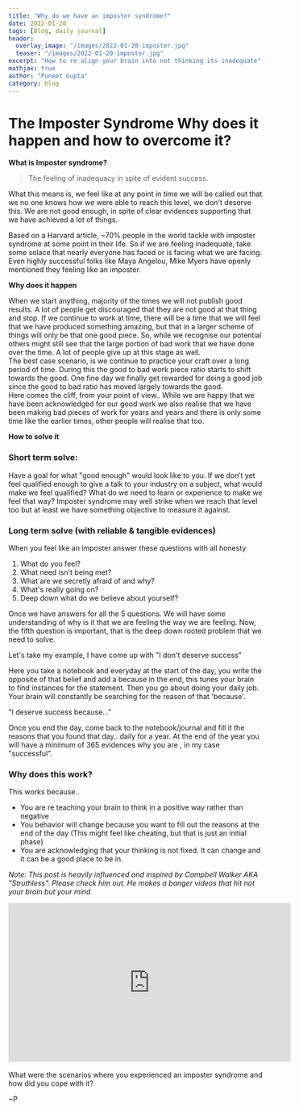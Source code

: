 ```yaml
---
title: "Why do we have an imposter syndrome?"
date: 2022-01-20
tags: [Blog, daily journal]
header:
  overlay_image: "/images/2022-01-20-imposter.jpg"
  teaser: "/images/2022-01-20-imposter.jpg"
excerpt: "How to re align your brain into not thinking its inadequate"
mathjax: true
author: "Puneet Gupta"
category: blog
---
```



# The Imposter Syndrome Why does it happen and how to overcome it?

**What is Imposter syndrome?**<br />
>The feeling of inadequacy in spite of evident success.

What this means is, we feel like at any point in time we will be called out that we no one knows how we were able to reach this level, we don't deserve this. We are not good enough, in spite of clear evidences supporting that we have achieved a lot of things.

Based on a Harvard article, ~70% people in the world tackle with imposter syndrome at some point in their life. So if we are feeling inadequate, take some solace that nearly everyone has faced or is facing what we are facing. Even highly successful folks like Maya Angelou, Mike Myers have openly mentioned they feeling like an imposter.

**Why does it happen**

When we start anything, majority of the times we will not publish good results. A lot of people get discouraged that they are not good at that thing and stop. If we continue to work at time, there will be a time that we will feel that we have produced something amazing, but that in a larger scheme of things will only be that one good piece. So, while we recognise our potential others might still see that the large portion of bad work that we have done over the time. A lot of people give up at this stage as well. <br />
The best case scenario, is we continue to practice your craft over a long period of time. During this the good to bad work piece ratio starts to shift towards the good. One fine day we finally get rewarded for doing a good job since the good to bad ratio has moved largely towards the good.<br />
Here comes the cliff, from your point of view.. While we are happy that we have been acknowledged for our good work we also realise that we have been making bad pieces of work for years and years and there is only some time like the earlier times, other people will realise that too.

<!-- <image of your POV and people's POV> -->

**How to solve it**

### Short term solve:
Have a goal for what "good enough" would look like to you. If we don’t yet feel qualified enough to give a talk to your industry on a subject, what would make we feel qualified? What do we need to learn or experience to make we feel that way? Imposter syndrome may well strike when we reach that level too but at least we have something objective to measure it against.

### Long term solve (with reliable & tangible evidences)

When you feel like an imposter answer these questions with all honesty

1. What do you feel?
2. What need isn't being met?
3. What are we secretly afraid of and why?
4. What's really going on?
5. Deep down what do we believe about yourself?

Once we have answers for all the 5 questions. We will have some understanding of why is it that we are feeling the way we are feeling. Now, the fifth question is important, that is the deep down rooted problem that we need to solve.

Let's take my example, I have come up with "I don't deserve success"

Here you take a notebook and everyday at the start of the day, you write the opposite of that belief and add a because in the end, this tunes your brain to find instances for the statement. Then you go about doing your daily job. Your brain will constantly be searching for the reason of that 'because'.

"I deserve success because..."

Once you end the day, come back to the notebook/journal and fill it the reasons that you found that day.. daily for a year. At the end of the year you will have a minimum of 365 evidences why you are <the thing that you added you are not>, in my case "successful".

### Why does this work?

This works because..
* You are re teaching your brain to think in a positive way rather than negative
* You behavior will change because you want to fill out the reasons at the end of the day (This might feel like cheating, but that is just an initial phase)
* You are acknowledging that your thinking is not fixed. It can change and it can be a good place to be in.

*Note:
This post is heavily influenced and inspired by Campbell Walker AKA "Struthless". Please check him out. He makes a banger videos that hit not your brain but your mind*

<iframe width="560" height="315" src="https://www.youtube.com/embed/VHkfEoc-3mk" title="YouTube video player" frameborder="0" allow="accelerometer; autoplay; clipboard-write; encrypted-media; gyroscope; picture-in-picture" allowfullscreen></iframe>

<br />
<br />
What were the scenarios where you experienced an imposter syndrome and how did you cope with it?

~P

<!-- https://www.forbes.com/sites/forbesbusinesscouncil/2021/08/24/3-keys-to-shattering-your-imposter-syndrome/?sh=25d632122043 -->
<!-- https://www.forbes.com/sites/forbeshumanresourcescouncil/2022/01/19/three-things-to-do-when-imposter-syndrome-strikes/?sh=62f4e5ee6c63 -->
